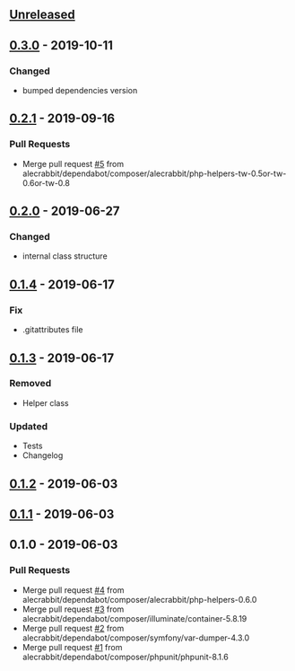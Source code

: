 <a name="unreleased"></a>
## [Unreleased]


<a name="0.3.0"></a>
## [0.3.0] - 2019-10-11
### Changed
- bumped dependencies version


<a name="0.2.1"></a>
## [0.2.1] - 2019-09-16
### Pull Requests
- Merge pull request [#5](https://github.com/alecrabbit/php-counters/issues/5) from alecrabbit/dependabot/composer/alecrabbit/php-helpers-tw-0.5or-tw-0.6or-tw-0.8


<a name="0.2.0"></a>
## [0.2.0] - 2019-06-27
### Changed
- internal class structure


<a name="0.1.4"></a>
## [0.1.4] - 2019-06-17
### Fix
- .gitattributes file


<a name="0.1.3"></a>
## [0.1.3] - 2019-06-17
### Removed
- Helper class

### Updated
- Tests
- Changelog


<a name="0.1.2"></a>
## [0.1.2] - 2019-06-03

<a name="0.1.1"></a>
## [0.1.1] - 2019-06-03

<a name="0.1.0"></a>
## 0.1.0 - 2019-06-03
### Pull Requests
- Merge pull request [#4](https://github.com/alecrabbit/php-counters/issues/4) from alecrabbit/dependabot/composer/alecrabbit/php-helpers-0.6.0
- Merge pull request [#3](https://github.com/alecrabbit/php-counters/issues/3) from alecrabbit/dependabot/composer/illuminate/container-5.8.19
- Merge pull request [#2](https://github.com/alecrabbit/php-counters/issues/2) from alecrabbit/dependabot/composer/symfony/var-dumper-4.3.0
- Merge pull request [#1](https://github.com/alecrabbit/php-counters/issues/1) from alecrabbit/dependabot/composer/phpunit/phpunit-8.1.6


[Unreleased]: https://github.com/alecrabbit/php-counters/compare/0.3.0...HEAD
[0.3.0]: https://github.com/alecrabbit/php-counters/compare/0.2.1...0.3.0
[0.2.1]: https://github.com/alecrabbit/php-counters/compare/0.2.0...0.2.1
[0.2.0]: https://github.com/alecrabbit/php-counters/compare/0.1.4...0.2.0
[0.1.4]: https://github.com/alecrabbit/php-counters/compare/0.1.3...0.1.4
[0.1.3]: https://github.com/alecrabbit/php-counters/compare/0.1.2...0.1.3
[0.1.2]: https://github.com/alecrabbit/php-counters/compare/0.1.1...0.1.2
[0.1.1]: https://github.com/alecrabbit/php-counters/compare/0.1.0...0.1.1
